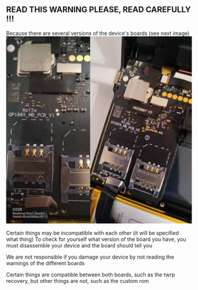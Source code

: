 ## READ THIS WARNING PLEASE, READ CAREFULLY !!!

Because there are several versions of the device's boards (see next image)
![](https://github.com/niko-forte/sunmi_mods/blob/main/tutorials/data/board_v1_v2.png)

Certain things may be incompatible with each other (it will be specified what thing)
To check for yourself what version of the board you have, you must disassemble your device and the board should tell you

We are not responsible if you damage your device by not reading the warnings of the different boards

Certain things are compatible between both boards, such as the twrp recovery, but other things are not, such as the custom rom
